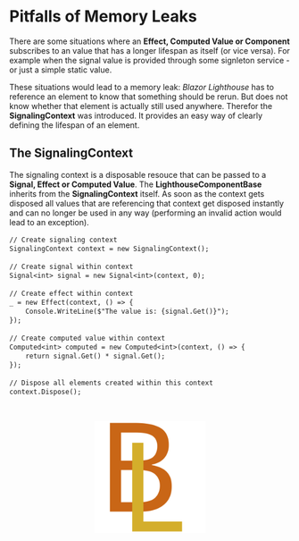 # Pitfalls of Memory Leaks
There are some situations where an **Effect, Computed Value or Component** subscribes to an value that has a longer lifespan as itself (or vice versa). For example when the signal value is provided through some signleton service - or just a simple static value.

These situations would lead to a memory leak: *Blazor Lighthouse* has to reference an element to know that something should be rerun. But does not know whether that element is actually still used anywhere. Therefor the **SignalingContext** was introduced. It provides an easy way of clearly defining the lifespan of an element.

## The SignalingContext
The signaling context is a disposable resouce that can be passed to a **Signal, Effect or Computed Value**. The **LighthouseComponentBase** inherits from the **SignalingContext** itself. As soon as the context gets disposed all values that are referencing that context get disposed instantly and can no longer be used in any way (performing an invalid action would lead to an exception).

```
// Create signaling context
SignalingContext context = new SignalingContext();

// Create signal within context
Signal<int> signal = new Signal<int>(context, 0);

// Create effect within context
_ = new Effect(context, () => {
    Console.WriteLine($"The value is: {signal.Get()}");
});

// Create computed value within context
Computed<int> computed = new Computed<int>(context, () => {
    return signal.Get() * signal.Get();
}); 

// Dispose all elements created within this context
context.Dispose();
```

<br/>
<p align="center">
    <img src="../img/logo.svg" width="200px" alt="Logo">
</p>
